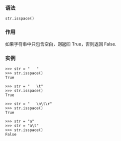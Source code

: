 ### 语法

```
str.isspace()
```

### 作用

如果字符串中只包含空白，则返回 True，否则返回 False.

### 实例

```
>>> str = "   "
>>> str.isspace()
True

>>> str = "   \t"
>>> str.isspace()
True

>>> str = "   \n\t\r"
>>> str.isspace()
True

>>> str = "a"
>>> str = "a\t"
>>> str.isspace()
False
```



